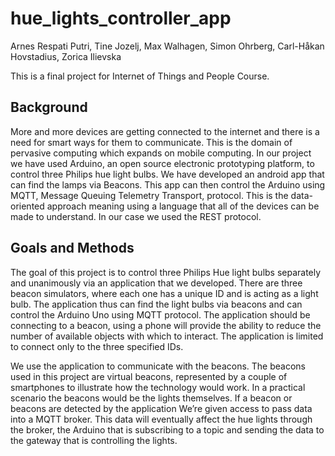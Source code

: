 # hue_lights_controller_app

Arnes Respati Putri, Tine Jozelj, Max Walhagen, Simon Ohrberg, Carl-Håkan Hovstadius, Zorica Ilievska

This is a final project for Internet of Things and People Course.

## Background

More and more devices are getting connected to the internet and there is a need for smart ways for them to communicate. This is the domain of pervasive computing which expands on mobile computing. In our project we have used Arduino, an open source  electronic prototyping platform, to control three Philips hue light bulbs. We have developed an android app that can find the lamps via Beacons. This app can then control the Arduino using MQTT, Message Queuing Telemetry Transport, protocol. This is the data-oriented approach meaning using a language that all of the devices can be made to understand. In our case we used the REST protocol. 

## Goals and Methods

The goal of this project is to control three Philips Hue light bulbs separately and unanimously via an application that we developed. There are three beacon simulators, where each one has a unique ID and is acting as a light bulb. The application thus can find the light bulbs via beacons and can control the Arduino Uno using MQTT protocol. The application should be connecting to a beacon, using a phone will provide the ability to reduce the number of available objects with which to interact. The application is limited to connect only to the three specified IDs.

We use the application to communicate with the beacons. The beacons used in this project are virtual beacons, represented by a couple of smartphones to illustrate how the technology would work. In a practical scenario the beacons would be the lights themselves. If a beacon or beacons are detected by the application We’re given access to pass data into a MQTT broker. This data will eventually affect the hue lights through the broker, the Arduino that is subscribing to a topic and sending the data to the gateway that is controlling the lights.
